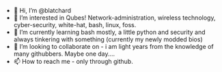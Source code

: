 - 👋 Hi, I’m @blatchard
- 👀 I’m interested in Qubes! Network-administration, wireless technology, cyber-security, white-hat, bash, linux, foss.
- 🌱 I’m currently learning bash mostly, a little python and security and always tinkering with something (currently my newly modded bios)
- 💞️ I’m looking to collaborate on - i am light years from the knowledge of many githubbers.  Maybe one day....
- 📫 How to reach me - only through github.

<!---
blatchard/blatchard is a ✨ special ✨ repository because its `README.md` (this file) appears on your GitHub profile.
You can click the Preview link to take a look at your changes.
--->
